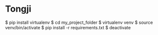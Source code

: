 # Tongji
$ pip install virtualenv
$ cd my_project_folder
$ virtualenv venv
$ source venv/bin/activate
$ pip install -r requirements.txt
$ deactivate
